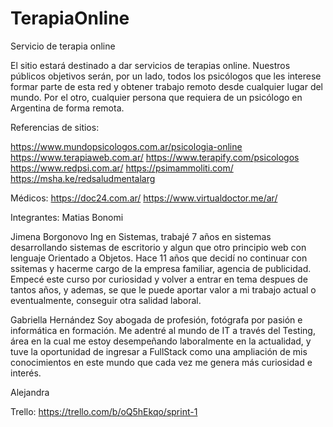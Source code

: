 # TerapiaOnline
Servicio de terapia online

El sitio estará destinado a dar servicios de terapias online.
Nuestros públicos objetivos serán, por un lado, todos los psicólogos que les interese formar parte de esta red y obtener trabajo remoto desde cualquier lugar del mundo. Por el otro, cualquier persona que requiera de un psicólogo en Argentina de forma remota.

Referencias de sitios:

https://www.mundopsicologos.com.ar/psicologia-online 
https://www.terapiaweb.com.ar/
https://www.terapify.com/psicologos
https://www.redpsi.com.ar/ 
https://psimammoliti.com/ 
https://msha.ke/redsaludmentalarg

Médicos:
https://doc24.com.ar/
https://www.virtualdoctor.me/ar/

Integrantes:
Matias Bonomi

Jimena Borgonovo
Ing en Sistemas, trabajé 7 años en sistemas desarrollando sistemas de escritorio y algun que otro principio web con lenguaje Orientado a Objetos. Hace 11 años que decidí no continuar con ssitemas y hacerme cargo de la empresa familiar, agencia de publicidad. Empecé este curso por curiosidad y volver a entrar en tema despues de tantos años, y ademas, se que le puede aportar valor a mi trabajo actual o eventualmente, conseguir otra salidad laboral.

Gabriella Hernández
Soy abogada de profesión, fotógrafa por pasión e informática en formación. Me adentré al mundo de IT a través del Testing, área en la cual me estoy desempeñando laboralmente en la actualidad, y tuve la oportunidad de ingresar a FullStack como una ampliación de mis conocimientos en este mundo que cada vez me genera más curiosidad e interés.

Alejandra



Trello:
https://trello.com/b/oQ5hEkqo/sprint-1




